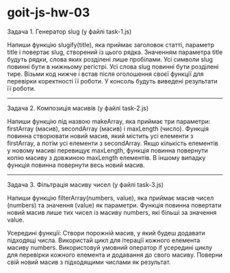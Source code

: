 # goit-js-hw-03

Задача 1. Генератор slug (у файлі task-1.js)

Напиши функцію slugify(title), яка приймає заголовок статті, параметр title і
повертає slug, створений із цього рядка. Значенням параметра title будуть рядки,
слова яких розділені лише пробілами. Усі символи slug повинні бути в нижньому
регістрі. Усі слова slug повинні бути розділені тире. Візьми код нижче і встав
після оголошення своєї функції для перевірки коректності її роботи. У консоль
будуть виведені результати її роботи.

---

Задача 2. Композиція масивів (у файлі task-2.js)

Напиши функцію під назвою makeArray, яка приймає три параметри: firstArray
(масив), secondArray (масив) і maxLength (число). Функція повинна створювати
новий масив, який містить усі елементи з firstArray, а потім усі елементи з
secondArray. Якщо кількість елементів у новому масиві перевищує maxLength,
функція повинна повернути копію масиву з довжиною maxLength елементів. В іншому
випадку функція повинна повернути весь новий масив.

---

Задача 3. Фільтрація масиву чисел (у файлі task-3.js)

Напиши функцію filterArray(numbers, value), яка приймає масив чисел (numbers) та
значення (value) як параметри. Функція повинна повертати новий масив лише тих
чисел із масиву numbers, які більші за значення value.

Усередині функції: Створи порожній масив, у який будеш додавати підходящі числа.
Використай цикл для ітерації кожного елемента масиву numbers. Використовуй
умовний оператор if усередині циклу для перевірки кожного елемента и додавання
до свого масиву. Поверни свій новий масив з підходящими числами як результат.
